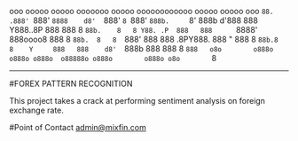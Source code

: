
  ooo        ooooo ooooo ooooooo  ooooo oooooooooooo ooooo ooooo      ooo 
  `88.       .888' `888'  `8888    d8'  `888'     `8 `888' `888b.     `8' 
   888b     d'888   888     Y888..8P     888          888   8 `88b.    8  
   8 Y88. .P  888   888      `8888'      888oooo8     888   8   `88b.  8  
   8  `888'   888   888     .8PY888.     888    "     888   8     `88b.8  
   8    Y     888   888    d8'  `888b    888          888   8       `888  
  o8o        o888o o888o o888o  o88888o o888o        o888o o8o        `8  
 
  ----------------------------------------------------------------------- 

#FOREX PATTERN RECOGNITION

This project takes a crack at performing sentiment analysis on foreign exchange rate.


#Point of Contact
admin@mixfin.com